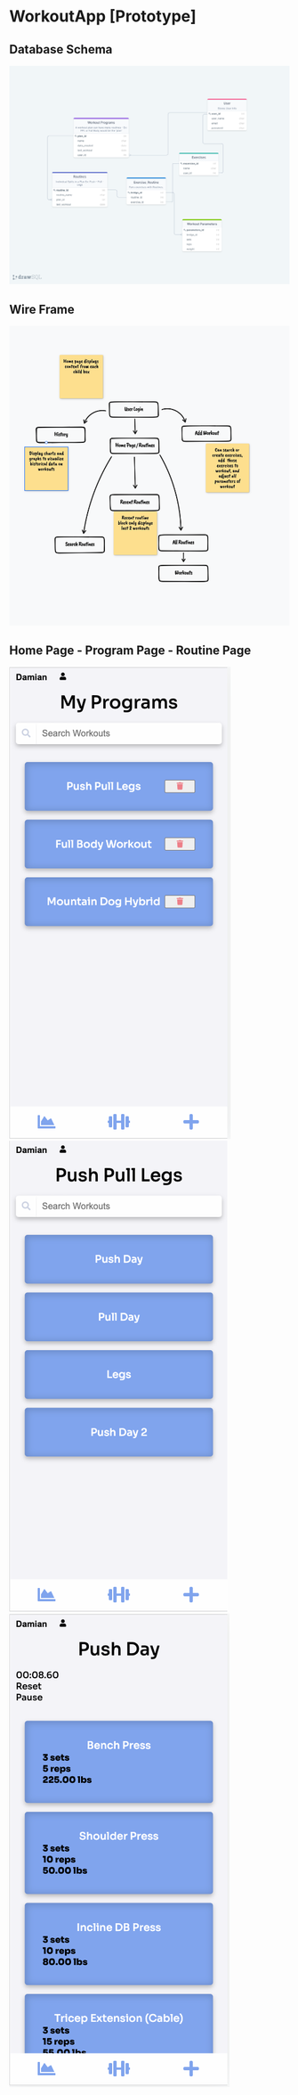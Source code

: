 # WorkoutApp [Prototype]
## Database Schema
<img src="images/PrototypeVersionDBModel.png">

## Wire Frame
<img src="images/WireFrame.png">

## Home Page - Program Page - Routine Page
<img src="images/Home Page.png">
<img src="images/Program Page.png">
<img src="images/Routine Page.png">
